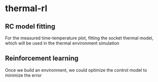 # thermal-rl

## RC model fitting

For the measured time-temperature plot, fitting the socket 
thermal model, which will be used in the thermal environment
simulation


## Reinforcement learning

Once we build an environment, we could optimize the control model
to minimize the error 

